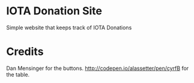 # IOTA Donation Site
Simple website that keeps track of IOTA Donations

# Credits

Dan Mensinger for the buttons.
http://codepen.io/alassetter/pen/cyrfB for the table.
